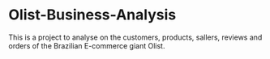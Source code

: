 # Olist-Business-Analysis
This is a project to analyse on the customers, products, sallers, reviews and orders of the Brazilian E-commerce giant Olist.
